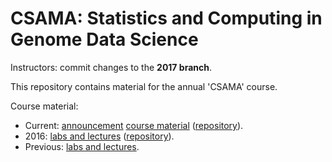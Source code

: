 # CSAMA: Statistics and Computing in Genome Data Science

Instructors: commit changes to the **2017 branch**.

This repository contains material for the annual 'CSAMA' course.

Course material:

- Current: [announcement][] [course material][course-material-2017] ([repository][2017-repo]).
- 2016: [labs and lectures][2016] ([repository][2016-repo]).
- Previous: [labs and lectures][bioc-course-material].

[Announcement]: http://www.huber.embl.de/csama2017/
[2017-repo]: https://github.com/Bioconductor/CSAMA/tree/2017
[2016]: https://www.bioconductor.org/help/course-materials/2016/CSAMA/
[2016-repo]: https://github.com/Bioconductor/CSAMA2016
[bioc-course-material]: https://bioconductor.org/help/course-materials/
[course-material-2017]: https://bioconductor.org/help/course-materials/2017/CSAMA/
